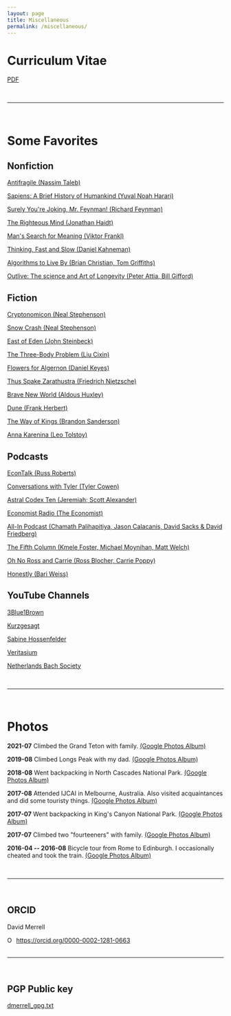 ```yaml
---
layout: page
title: Miscellaneous
permalink: /miscellaneous/
---
```



# Curriculum Vitae 

[PDF]({{site.url}}/assets/cv/dmerrell_cv.pdf)

<br>

------

<br>

# Some Favorites 

## Nonfiction

[Antifragile (Nassim Taleb)](https://www.amazon.com/Antifragile-Things-That-Disorder-Incerto-ebook/dp/B0083DJWGO/ref=sr_1_1?s=books&ie=UTF8&qid=1518379447&sr=1-1&keywords=antifragile)

[Sapiens: A Brief History of Humankind (Yuval Noah Harari)](https://www.amazon.com/dp/B00K7ED54M/ref=dp-kindle-redirect?_encoding=UTF8&btkr=1)

[Surely You're Joking, Mr. Feynman! (Richard Feynman)](https://www.amazon.com/Surely-Feynman-Adventures-Curious-Character/dp/0393316041)

[The Righteous Mind (Jonathan Haidt)](https://www.amazon.com/gp/product/B0052FF7YM/ref=ppx_yo_dt_b_d_asin_title_o03?ie=UTF8&psc=1)

[Man's Search for Meaning (Viktor Frankl)](https://www.amazon.com/Mans-Search-Meaning-Viktor-Frankl-ebook/dp/B009U9S6FI/ref=sr_1_3?s=books&ie=UTF8&qid=1518379497&sr=1-3&keywords=man%27s+search+for+meaning)

[Thinking, Fast and Slow (Daniel Kahneman)](https://www.amazon.com/dp/B00555X8OA/ref=dp-kindle-redirect?_encoding=UTF8&btkr=1)

[Algorithms to Live By (Brian Christian, Tom Griffiths)](https://www.amazon.com/Algorithms-Live-Computer-Science-Decisions/dp/1250118360/ref=sr_1_1?s=books&ie=UTF8&qid=1518379407&sr=1-1&keywords=algorithms+to+live+by)

[Outlive: The science and Art of Longevity (Peter Attia, Bill Gifford)](https://www.amazon.com/Outlive-Longevity-Peter-Attia-MD/dp/0593236599)

## Fiction 

[Cryptonomicon (Neal Stephenson)](https://www.amazon.com/Cryptonomicon-Neal-Stephenson-ebook/dp/B000FC11A6/ref=sr_1_1?s=books&ie=UTF8&qid=1518379527&sr=1-1&keywords=cryptonomicon)

[Snow Crash (Neal Stephenson)](https://www.amazon.com/Snow-Crash-Novel-Neal-Stephenson-ebook/dp/B000FBJCJE/ref=sr_1_1?keywords=neal+stephenson+snow+crash&qid=1572813735&s=digital-text&sr=1-1)

[East of Eden (John Steinbeck)](https://www.amazon.com/dp/B001BC5HXG/ref=dp-kindle-redirect?_encoding=UTF8&btkr=1)

[The Three-Body Problem (Liu Cixin)](https://www.amazon.com/Three-Body-Problem-Cixin-Liu/dp/0765382032) 

[Flowers for Algernon (Daniel Keyes)](https://www.amazon.com/dp/B003WJQ74E/ref=dp-kindle-redirect?_encoding=UTF8&btkr=1)

[Thus Spake Zarathustra (Friedrich Nietzsche)](https://www.amazon.com/Thus-Spake-Zarathustra-book-none-ebook/dp/B0082USJ9Y/ref=sr_1_14?crid=3FB03NPPBG5LV&keywords=thus+spake+zarathustra+by+friedrich+nietzsche&qid=1572814055&sprefix=thus+spake+zar%2Caps%2C152&sr=8-14)

[Brave New World (Aldous Huxley)](https://www.amazon.com/Brave-New-World-Aldous-Huxley-ebook/dp/B00JTYQJ3K/ref=sr_1_1?s=books&ie=UTF8&qid=1518379598&sr=1-1&keywords=brave+new+world)

[Dune (Frank Herbert)](https://www.amazon.com/Dune-Frank-Herbert-ebook/dp/B00B7NPRY8/ref=sr_1_1?keywords=herbert+dune&qid=1572813486&s=digital-text&sr=1-1)

[The Way of Kings (Brandon Sanderson)](https://www.amazon.com/Way-Kings-Stormlight-Archive-Book-ebook/dp/B003P2WO5E/ref=sr_1_1?keywords=brandon+sanderson+way+of+kings&qid=1572813417&s=digital-text&sr=1-1)

[Anna Karenina (Leo Tolstoy)](https://www.amazon.com/gp/product/B07NNPFZGJ/ref=ppx_yo_dt_b_d_asin_title_o00?ie=UTF8&psc=1)


## Podcasts

[EconTalk (Russ Roberts)](http://www.econtalk.org/)

[Conversations with Tyler (Tyler Cowen)](https://conversationswithtyler.com/)

[Astral Codex Ten (Jeremiah; Scott Alexander)](https://www.audacy.com/podcasts/slate-star-codex-podcast-24424)

[Economist Radio (The Economist)](https://www.economist.com/podcasts/)

[All-In Podcast (Chamath Palihapitiya, Jason Calacanis, David Sacks & David Friedberg)](https://www.youtube.com/@allin/about)

[The Fifth Column (Kmele Foster, Michael Moynihan, Matt Welch)](https://wethefifth.com/)

[Oh No Ross and Carrie (Ross Blocher, Carrie Poppy)](http://ohnopodcast.com/)

[Honestly (Bari Weiss)](https://www.honestlypod.com/)


## YouTube Channels

[3Blue1Brown](https://www.youtube.com/c/3blue1brown) 

[Kurzgesagt](https://www.youtube.com/channel/UCsXVk37bltHxD1rDPwtNM8Q)

[Sabine Hossenfelder](https://www.youtube.com/channel/UC1yNl2E66ZzKApQdRuTQ4tw)

[Veritasium](https://www.youtube.com/c/veritasium)

[Netherlands Bach Society](https://www.youtube.com/channel/UC2kF6qdHRTM_hDYfEmzkS9w)


<br>

------

<br>


# Photos

**2021-07** Climbed the Grand Teton with family.
[(Google Photos Album)](https://photos.app.goo.gl/8j9ZdnEATnX3Qod39)

**2019-08** Climbed Longs Peak with my dad.
[(Google Photos Album)](https://photos.app.goo.gl/MyFujuMTdAs4YPX99)

**2018-08** Went backpacking in North Cascades National Park.
[(Google Photos Album)](https://photos.app.goo.gl/GpaPURX7irQWjg1G8)

**2017-08** Attended IJCAI in Melbourne, Australia. Also visited 
acquaintances and did some touristy things.
[(Google Photos Album)](https://goo.gl/photos/nwE17GcCPsxdpGT39)

**2017-07** Went backpacking in King's Canyon National Park.
[(Google Photos Album)](https://photos.app.goo.gl/t8XykVyqvMuYFnxA3)

**2017-07** Climbed two "fourteeners" with family. 
[(Google Photos Album)](https://goo.gl/photos/QPfwSpYcBRjTTfDt5)

**2016-04 -- 2016-08** Bicycle tour from Rome to Edinburgh. I occasionally cheated and took the train. [(Google Photos Album)](https://goo.gl/photos/9ZaJGTrX1ocAGx617)


<br>

------

<br>

## ORCID

David Merrell 
<div itemscope itemtype="https://schema.org/Person"><a itemprop="sameAs" content="https://orcid.org/0000-0002-1281-0663" href="https://orcid.org/0000-0002-1281-0663" target="orcid.widget" rel="me noopener noreferrer" style="vertical-align:top;"><img src="https://orcid.org/sites/default/files/images/orcid_16x16.png" style="width:1em;margin-right:.5em;" alt="ORCID iD icon">https://orcid.org/0000-0002-1281-0663</a></div>


<br>

------

<br>

## PGP Public key

[dmerrell_gpg.txt]({{site.url}}/assets/misc/dmerrell_gpg.txt)


